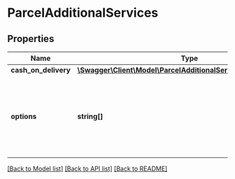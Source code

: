 # ParcelAdditionalServices

## Properties
Name | Type | Description | Notes
------------ | ------------- | ------------- | -------------
**cash_on_delivery** | [**\Swagger\Client\Model\ParcelAdditionalServicesCashOnDelivery**](ParcelAdditionalServicesCashOnDelivery.md) |  | [optional] 
**options** | **string[]** | Additional services provided within delivery. Their description are obtainted with delivery services from &#x60;/parcel-management/delivery-services&#x60;. | [optional] 

[[Back to Model list]](../../README.md#documentation-for-models) [[Back to API list]](../../README.md#documentation-for-api-endpoints) [[Back to README]](../../README.md)

